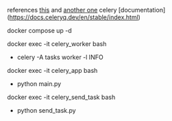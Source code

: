 references [this](https://github.com/veryacademy/YT_FastAPI_Celery_Redis_Flower_Introduction) and [another one](https://github.com/soumilshah1995/Python-Flask-Redis-Celery-Docker)
celery [documentation] (https://docs.celeryq.dev/en/stable/index.html)

docker compose up -d

docker exec -it celery_worker bash
 - celery -A tasks worker -l INFO

 docker exec -it celery_app bash
  - python main.py

docker exec -it celery_send_task bash
 - python send_task.py